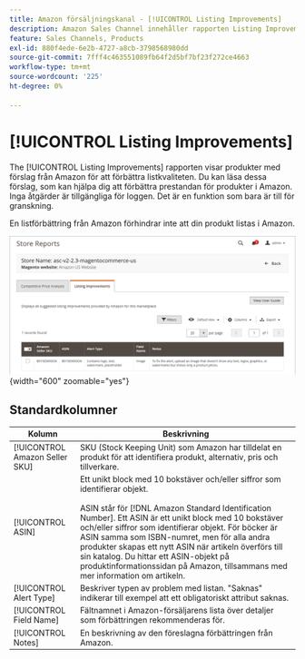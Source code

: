 ```yaml
---
title: Amazon försäljningskanal - [!UICONTROL Listing Improvements]
description: Amazon Sales Channel innehåller rapporten Listing Improvements som ger förslag på förbättringar av Amazon listkvalitet.
feature: Sales Channels, Products
exl-id: 880f4ede-6e2b-4727-a8cb-3798568980dd
source-git-commit: 7fff4c463551089fb64f2d5bf7bf23f272ce4663
workflow-type: tm+mt
source-wordcount: '225'
ht-degree: 0%

---
```


# [!UICONTROL Listing Improvements]

The [!UICONTROL Listing Improvements] rapporten visar produkter med förslag från Amazon för att förbättra listkvaliteten. Du kan läsa dessa förslag, som kan hjälpa dig att förbättra prestandan för produkter i Amazon. Inga åtgärder är tillgängliga för loggen. Det är en funktion som bara är till för granskning.

En listförbättring från Amazon förhindrar inte att din produkt listas i Amazon.

![Förbättringar av listor](assets/amazon-listing-improvements.png){width="600" zoomable="yes"}

## Standardkolumner

| Kolumn | Beskrivning |
|--------------------------------|------------------------------------------------------------------------------------------------------------------------------------------------------------------------------------------------------------------------------------------------------------------------------------------------------------------------------------------------------------------------------------------------------------------------------------------------------------------------------------------|
| [!UICONTROL Amazon Seller SKU] | SKU (Stock Keeping Unit) som Amazon har tilldelat en produkt för att identifiera produkt, alternativ, pris och tillverkare. |
| [!UICONTROL ASIN] | Ett unikt block med 10 bokstäver och/eller siffror som identifierar objekt.<br><br>ASIN står för [!DNL Amazon Standard Identification Number]. Ett ASIN är ett unikt block med 10 bokstäver och/eller siffror som identifierar objekt. För böcker är ASIN samma som ISBN-numret, men för alla andra produkter skapas ett nytt ASIN när artikeln överförs till sin katalog. Du hittar ett ASIN-objekt på produktinformationssidan på Amazon, tillsammans med mer information om artikeln. |
| [!UICONTROL Alert Type] | Beskriver typen av problem med listan. &quot;Saknas&quot; indikerar till exempel att ett obligatoriskt attribut saknas. |
| [!UICONTROL Field Name] | Fältnamnet i Amazon-försäljarens lista över detaljer som förbättringen rekommenderas för. |
| [!UICONTROL Notes] | En beskrivning av den föreslagna förbättringen från Amazon. |
